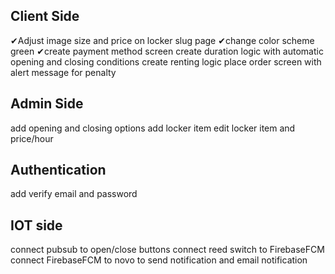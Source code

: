 ## Client Side

✔Adjust image size and price on locker slug page
✔change color scheme green
✔create payment method screen
create duration logic with automatic opening and closing conditions
create renting logic
place order screen with alert message for penalty

## Admin Side

add opening and closing options
add locker item
edit locker item and price/hour

## Authentication

add verify email and password

## IOT side

connect pubsub to open/close buttons
connect reed switch to FirebaseFCM
connect FirebaseFCM to novo to send notification and email notification
